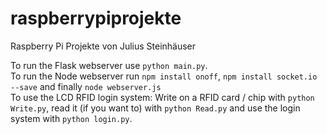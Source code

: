 # raspberrypiprojekte
Raspberry Pi Projekte von Julius Steinhäuser

To run the Flask webserver use `python main.py`.<br>
To run the Node webserver run `npm install onoff`, `npm install socket.io --save` and finally `node webserver.js`<br>
To use the LCD RFID login system: Write on a RFID card / chip with `python Write.py`, read it (if you want to) with `python Read.py` and use the login system with `python login.py`.
